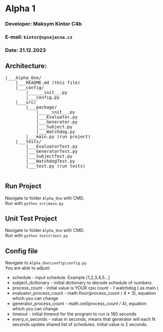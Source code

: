# Alpha 1
### Developer: Maksym Kintor C4b
### E-mail: `kintor@spsejecna.cz`
### Date: 21.12.2023

## Architecture:
<pre>
|___Alpha_One/
    |___README.md (this file)
    |___config/
        |______init__.py
        |___config.py
    |___src/
        |___package/
            |_____init__.py
            |___Evaluator.py
            |___Generator.py
            |___Subject.py
            |___Watchdog.py
        |___main.py (run project)
    |___tests/
        |___EvaluatorTest.py
        |___GeneratorTest.py
        |___SubjectTest.py
        |___WatchdogTest.py
        |___test.py (run tests)
    
</pre>

## Run Project
Navigate to folder `Alpha_One` with CMD.  
Run with `python src\main.py`

## Unit Test Project
Navigate to folder `Alpha_One` with CMD.  
Run with `python tests\test.py`

## Config file
Navigate to `Alpha_One\config\config.py`  
You are able to adjust:
- schedule - input schedule. Example [1,2,3,4,5...]
- subject_dcitionary - initial dictionary to decode schedule of numbers  
- process_count - initial value is YOUR cpu count - 1 watchdog ( as main )
- evaluator_process_count - math.floor(process_count / 4 * 3), equation which you can change
- generator_process_count - math.ceil(process_count / 4), equation which you can change
- timeout - initial timeout for the program to run is 180 seconds
- every_n_seconds - value in seconds, means that generator will each N seconds update shared list of schedules. Initial value is 2 seconds.
